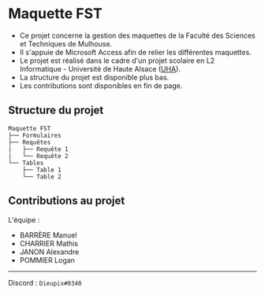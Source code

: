 # Maquette FST

- Ce projet concerne la gestion des maquettes de la Faculté des Sciences et Techniques de Mulhouse.
- Il s'appuie de Microsoft Access afin de relier les différentes maquettes.
- Le projet est réalisé dans le cadre d'un projet scolaire en L2 Informatique - Université de Haute Alsace ([UHA](https://www.uha.fr)).
- La structure du projet est disponible plus bas.
- Les contributions sont disponibles en fin de page.

## Structure du projet

```
Maquette FST
├── Formulaires
├── Requêtes
|   ├── Requête 1
|   └── Requête 2
└── Tables
    ├── Table 1
    └── Table 2
```

## Contributions au projet

L'équipe :
  - BARRÈRE Manuel
  - CHARRIER Mathis
  - JANON Alexandre
  - POMMIER Logan

---

Discord : ` Dieupix#0340 `
